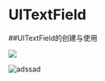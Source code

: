 # UITextField
##UITextField的创建与使用


![](https://github.com/cjq002/UITextField/raw/master/s1.png)  

![](https://github.com/cjq002/UITextField/raw/master/s2.png "adssad")  

